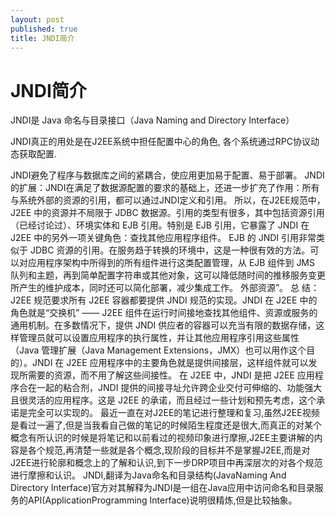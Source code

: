 ```yaml
---
layout: post
published: true
title: JNDI简介
---
```

# JNDI简介

JNDI是 Java 命名与目录接口（Java Naming and Directory Interface）

JNDI真正的用处是在J2EE系统中担任配置中心的角色, 各个系统通过RPC协议动态获取配置.

JNDI避免了程序与数据库之间的紧耦合，使应用更加易于配置、易于部署。
JNDI的扩展：JNDI在满足了数据源配置的要求的基础上，还进一步扩充了作用：所有与系统外部的资源的引用，都可以通过JNDI定义和引用。
所以，在J2EE规范中，J2EE 中的资源并不局限于 JDBC 数据源。引用的类型有很多，其中包括资源引用（已经讨论过）、环境实体和 EJB 引用。特别是 EJB 引用，它暴露了 JNDI 在 J2EE 中的另外一项关键角色：查找其他应用程序组件。
EJB 的 JNDI 引用非常类似于 JDBC 资源的引用。在服务趋于转换的环境中，这是一种很有效的方法。可以对应用程序架构中所得到的所有组件进行这类配置管理，从 EJB 组件到 JMS 队列和主题，再到简单配置字符串或其他对象，这可以降低随时间的推移服务变更所产生的维护成本，同时还可以简化部署，减少集成工作。 外部资源”。
总 结：
J2EE 规范要求所有 J2EE 容器都要提供 JNDI 规范的实现。JNDI 在 J2EE 中的角色就是“交换机” —— J2EE 组件在运行时间接地查找其他组件、资源或服务的通用机制。在多数情况下，提供 JNDI 供应者的容器可以充当有限的数据存储，这样管理员就可以设置应用程序的执行属性，并让其他应用程序引用这些属性（Java 管理扩展（Java Management Extensions，JMX）也可以用作这个目的）。JNDI 在 J2EE 应用程序中的主要角色就是提供间接层，这样组件就可以发现所需要的资源，而不用了解这些间接性。
在 J2EE 中，JNDI 是把 J2EE 应用程序合在一起的粘合剂，JNDI 提供的间接寻址允许跨企业交付可伸缩的、功能强大且很灵活的应用程序。这是 J2EE 的承诺，而且经过一些计划和预先考虑，这个承诺是完全可以实现的。
最近一直在对J2EE的笔记进行整理和复习,虽然J2EE视频是看过一遍了,但是当我看自己做的笔记的时候陌生程度还是很大,而真正的对某个概念有所认识的时候是将笔记和以前看过的视频印象进行摩擦,J2EE主要讲解的内容是各个规范,再清楚一些就是各个概念,现阶段的目标并不是掌握J2EE,而是对J2EE进行轮廓和概念上的了解和认识,到下一步DRP项目中再深层次的对各个规范进行摩擦和认识。
JNDI,翻译为Java命名和目录结构(JavaNaming And Directory Interface)官方对其解释为JNDI是一组在Java应用中访问命名和目录服务的API(ApplicationProgramming Interface)说明很精炼,但是比较抽象。

